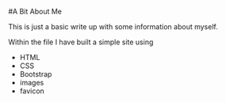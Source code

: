 #A Bit About Me

This is just a basic write up with some information about myself.

Within the file I have built a simple site using
* HTML
* CSS
* Bootstrap
* images
* favicon
